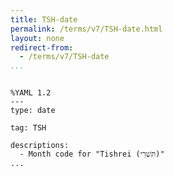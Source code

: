 ```yaml
---
title: TSH-date
permalink: /terms/v7/TSH-date.html
layout: none
redirect-from:
  - /terms/v7/TSH-date
...
```


```

%YAML 1.2
---
type: date

tag: TSH

descriptions:
  - Month code for "Tishrei (תִּשְׁרֵי)"
...

```